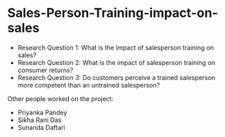 # Sales-Person-Training-impact-on-sales
* Research Question 1: What is the impact of salesperson training on sales?
* Research Question 2: What is the impact of salesperson training on consumer returns?
* Research Question 3: Do customers perceive a trained salesperson more competent than an untrained salesperson?

Other people worked on the project: <span style="font-family:Papyrus; font-size:1em;">
- Priyanka Pandey  <span style="font-family:Papyrus; font-size:1em;">
- Sikha Rani Das  <span style="font-family:Papyrus; font-size:1em;">
- Sunanda Daftari  <span style="font-family:Papyrus; font-size:1em;">



